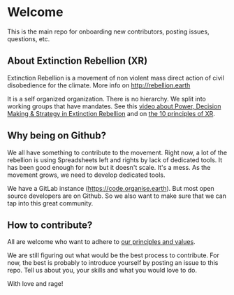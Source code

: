# Welcome
This is the main repo for onboarding new contributors, posting issues, questions, etc.

## About Extinction Rebellion (XR)

Extinction Rebellion is a movement of non violent mass direct action of civil disobedience for the climate.
More info on http://rebellion.earth

It is a self organized organization. There is no hierarchy. We split into working groups that have mandates.
See this [video about Power, Decision Making & Strategy in Extinction Rebellion](https://www.youtube.com/watch?v=Hsh5eWVksCE) and on [the 10 principles of XR](https://www.youtube.com/watch?v=6se6c5qvuV4).

## Why being on Github?

We all have something to contribute to the movement. 
Right now, a lot of the rebellion is using Spreadsheets left and rights by lack of dedicated tools. 
It has been good enough for now but it doesn't scale. It's a mess.
As the movement grows, we need to develop dedicated tools.

We have a GitLab instance (https://code.organise.earth).
But most open source developers are on Github. So we also want to make sure that we can tap into this great community.

## How to contribute?

All are welcome who want to adhere to [our principles and values](https://github.com/extinctionrebellion/extinctionrebellion/blob/master/principles.md).

We are still figuring out what would be the best process to contribute.
For now, the best is probably to introduce yourself by posting an issue to this repo.
Tell us about you, your skills and what you would love to do.

With love and rage!
